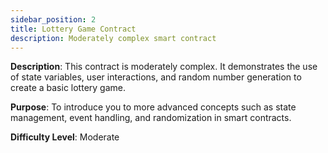 ```yaml
---
sidebar_position: 2
title: Lottery Game Contract
description: Moderately complex smart contract
---
```


**Description**: This contract is moderately complex. It demonstrates the use of
state variables, user interactions, and random number generation to create a
basic lottery game.

**Purpose**: To introduce you to more advanced concepts such as state
management, event handling, and randomization in smart contracts.

**Difficulty Level**: Moderate
